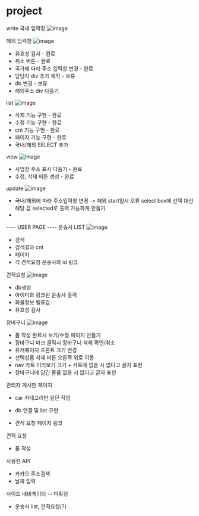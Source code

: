 # project

write
국내 입력창
![image](https://github.com/jjh1037/project/assets/130326342/5fd04dbd-9d8f-42b2-8777-8be827823af1)



해외 입력창
![image](https://github.com/jjh1037/project/assets/130326342/9ac907be-2065-473c-8063-88bac37703c2)


- 유효성 검사 - 완료
- 취소 버튼 - 완료
- 국가에 따라 주소 입력창 변경 - 완료
- 담당자 div 추가 제작 - 보류
- db 변경 - 보류
- 해외주소 div 다듬기

list
![image](https://github.com/jjh1037/project/assets/130326342/fb5984ee-0921-449c-b2df-f65c556ac85f)

- 삭제 기능 구현 - 완료
- 수정 기능 구현 - 완료
- cnt 기능 구현 - 완료
- 페이지 기능 구현 - 완료
- 국내/해외 SELECT 추가

view
![image](https://github.com/jjh1037/project/assets/130326342/0b6377f2-5d0f-44c1-ba21-f252b3acb52d)

- 사업장 주소 표시 다듬기 - 완료
- 수정, 삭제 버튼 생성 - 완료

update
![image](https://github.com/jjh1037/project/assets/130326342/2099d1c5-ac2a-4178-8a46-543474797e12)

- 국내/해외에 따라 주소입력창 변경 -> 해외 start일시 오류
   select box에 선택 대신 해당 값 selected로 출력 가능하게 만들기
- 



---- USER PAGE ----
운송사 LIST 
![image](https://github.com/jjh1037/project/assets/130326342/71b92e6d-4c1f-480b-a162-a6d564eca7e9)
- 검색
- 검색결과 cnt
- 페이지
- 각 견적요청 운송사와 id 링크

견적요청
![image](https://github.com/jjh1037/project/assets/130326342/4e128bc6-ccaf-4b3f-9cbb-5a48c5c3360a)
- db생성
- 아이디와 링크된 운송사 출력
- 화물정보 벨류값
- 유효성 검사

장바구니
![image](https://github.com/jjh1037/project/assets/130326342/6dbb66f8-4b06-48b5-b8fa-1493f8290e3f)
- 폼 작성 완료시 보기/수정 페이지 만들기
- 장바구니 마크 클릭시 장바구니 삭제 확인/취소
- 유저페이지 프론트 크기 변경
- 선택상품 삭제 버튼 오른쪽 위로 이동
- nav 카트 미리보기 크기 + 카트에 없을 시 없다고 글자 표현
- 장바구니에 담긴 물품 없을 시 없다고 글자 표현

관리자 게시판 페이지
- car 카테고리만 일단 작업




- db 연결 및 list 구현
- 견적 요청 페이지 링크
  
견적 요청
 - 폼 작성

사용한 API
- 카카오 주소검색
- 날짜 입력
   
사이드 네비게이터 -- 미확정
- 운송사 list, 견적요청(?)

